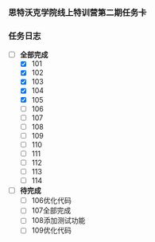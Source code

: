 ### 思特沃克学院线上特训营第二期任务卡


### 任务日志 

- [ ] **全部完成**
  - [x] 101
  - [x] 102
  - [x] 103
  - [x] 104
  - [x] 105
  - [ ] 106
  - [ ] 107
  - [ ] 108
  - [ ] 109
  - [ ] 110
  - [ ] 111
  - [ ] 112
  - [ ] 113
  - [ ] 114
- [ ] **待完成**
  - [ ] 106优化代码
  - [ ] 107全部完成
  - [ ] 108添加测试功能
  - [ ] 109优化代码